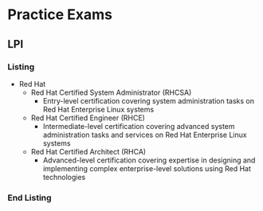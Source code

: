 <link rel="stylesheet" type="text/css" href="../style.css">

# Practice Exams
## LPI
### Listing 
- Red Hat
  - Red Hat Certified System Administrator (RHCSA)
    - Entry-level certification covering system administration tasks on Red Hat Enterprise Linux systems
  - Red Hat Certified Engineer (RHCE)
    - Intermediate-level certification covering advanced system administration tasks and services on Red Hat Enterprise Linux systems
  - Red Hat Certified Architect (RHCA)
    - Advanced-level certification covering expertise in designing and implementing complex enterprise-level solutions using Red Hat technologies

### End Listing


